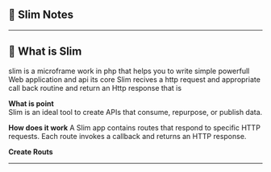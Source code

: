 ## 📘 Slim Notes
---
## 📘 What is Slim
slim is a microframe work in php that helps you to write simple powerfull Web application and api its core Slim recives a http request and appropriate call back routine and return an Http response that is 

 **What is point**  
Slim is an ideal tool to create APIs that consume, repurpose, or publish data.

**How does it work**
A Slim app contains routes that respond to specific HTTP requests. Each route invokes a callback and returns an HTTP response. 

**Create Routs**

---



